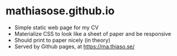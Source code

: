 # mathiasose.github.io
- Simple static web page for my CV
- Materialize CSS to look like a sheet of paper and be responsive
- Should print to paper nicely (in theory)
- Served by Github pages, at https://ma.thiaso.se/
